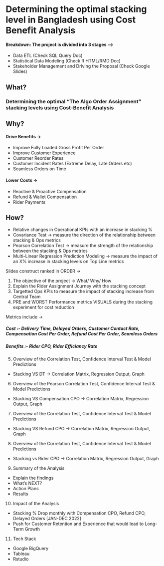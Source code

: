 # Determining the optimal stacking level in Bangladesh using Cost Benefit Analysis

#### Breakdown: The project is divided into 3 stages -->
 - Data ETL (Check SQL Query Doc)
 - Statistical Data Modeling (Check R HTML/RMD Doc)
 - Stakeholder Management and Driving the Proposal (Check Google Slides)

## What? 
### Determining the optimal “The Algo Order Assignment” stacking levels using Cost-Benefit Analysis

## Why?
#### Drive Benefits → 
  - Improve Fully Loaded Gross Profit Per Order
  - Improve Customer Experience 
  - Customer Reorder Rates
  - Customer Incident Rates (Extreme Delay, Late Orders etc)
  - Seamless Orders on Time 

#### Lower Costs →
  - Reactive & Proactive Compensation
  - Refund & Wallet Compensation
  - Rider Payments

## How?
  - Relative changes in Operational KPIs with an increase in stacking %
  - Covariance Test → measure the direction of the relationship between stacking & Ops metrics
  - Pearson Correlation Test → measure the strength of the relationship between the stacking & Ops metrics
  - Multi-Linear Regression Prediction Modeling → measure the impact of an X% increase in stacking levels on Top Line metrics

Slides construct ranked in ORDER →

1. The objective of the project → What/ Why/ How
2. Explain the Rider Assignment Journey with the stacking concept
3. Targetted Ops KPIs to measure the impact of stacking increase from Central Team
4. PRE and WORST Performance metrics VISUALS during the stacking experiment for cost reduction

Metrics include → 
  ##### Cost :- Delivery Time, Delayed Orders, Customer Contact Rate, Compensation Cost Per Order, Refund Cost Per Order, Seamless Orders
  ##### Benefits :- Rider CPO, Rider Efficiancy Rate

5. Overview of the Correlation Test, Confidence Interval Test & Model Predictions 
- Stacking VS DT → Correlation Matrix, Regression Output, Graph 


6. Overview of the Pearson Correlation Test, Confidence Interval Test & Model Predictions 
- Stacking VS Compensation CPO →  Correlation Matrix, Regression Output, Graph


7. Overview of the Correlation Test, Confidence Interval Test & Model Predictions 
- Stacking VS Refund CPO → Correlation Matrix, Regression Output, Graph


8. Overview of the Correlation Test, Confidence Interval Test & Model Predictions 
- Stacking vs Rider CPO → Correlation Matrix, Regression Output, Graph


9. Summary of the Analysis
- Explain the findings
- What’s NEXT? 
- Action Plans
- Results

10. Impact of the Analysis
- Stacking % Drop monthly with Compensation CPO, Refund CPO, Delayed Orders [JAN-DEC 2022]
- Push for Customer Retention and Experience that would lead to Long-Term Growth

11. Tech Stack
- Google BigQuery
- Tableau
- Rstudio
